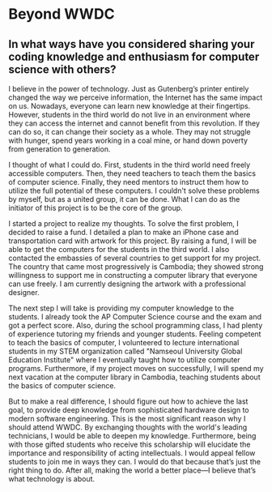 # Beyond WWDC
## In what ways have you considered sharing your coding knowledge and enthusiasm for computer science with others?


>
I believe in the power of technology. Just as Gutenberg’s printer entirely changed the way we perceive information, the Internet has the same impact on us. Nowadays, everyone can learn new knowledge at their fingertips. However, students in the third world do not live in an environment where they can access the internet and cannot benefit from this revolution. If they can do so, it can change their society as a whole. They may not struggle with hunger, spend years working in a coal mine, or hand down poverty from generation to generation. 
>
I thought of what I could do. First, students in the third world need freely accessible computers. Then, they need teachers to teach them the basics of computer science. Finally, they need mentors to instruct them how to utilize the full potential of these computers. I couldn't solve these problems by myself, but as a united group, it can be done.  What I can do as the initiator of this project is to be the core of the group.
>
I started a project to realize my thoughts. To solve the first problem, I decided to raise a fund. I detailed a plan to make an iPhone case and transportation card with artwork for this project. By raising a fund, I will be able to get the computers for the students in the third world.  I also contacted the embassies of several countries to get support for my project. The country that came most progressively is Cambodia; they showed strong willingness to support me in constructing a computer library that everyone can use freely. I am currently designing the artwork with a professional designer.
>
The next step I will take is providing my computer knowledge to the students.  I already took the AP Computer Science course and the exam and got a perfect score. Also, during the school programming class, I had plenty of experience tutoring my friends and younger students. Feeling competent to teach the basics of computer, I volunteered to lecture international students in my STEM organization called "Namseoul University Global Education Institute" where I eventually taught how to utilize computer programs. Furthermore, if my project moves on successfully, I will spend my next vacation at the computer library in Cambodia, teaching students about the basics of computer science.
>
But to make a real difference, I should figure out how to achieve the last goal, to provide deep knowledge from sophisticated hardware design to modern software engineering. This is the most significant reason why I should attend WWDC. By exchanging thoughts with the world's leading technicians, I would be able to deepen my knowledge. Furthermore, being with those gifted students who receive this scholarship will elucidate the importance and responsibility of acting intellectuals. I would appeal fellow students to join me in ways they can. I would do that because that’s just the right thing to do. After all, making the world a better place—I believe that’s what technology is about.  
